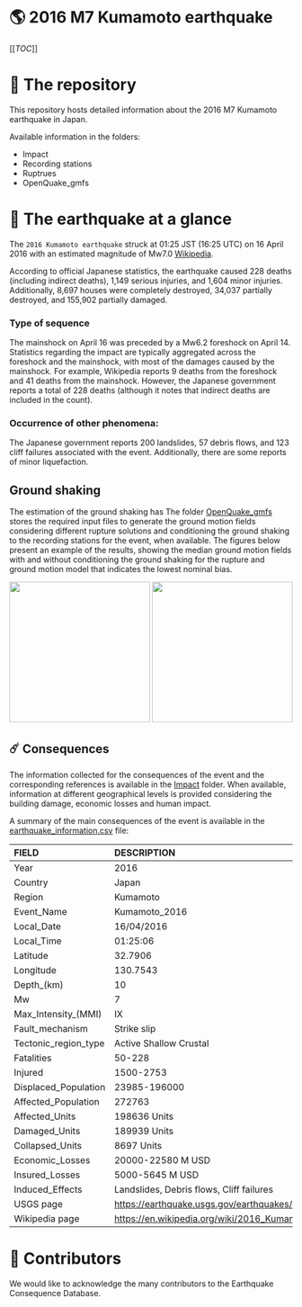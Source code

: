 # 🌎 2016 M7 Kumamoto earthquake
[[_TOC_]]

# 📂 The repository  

This repository hosts detailed information about the 2016 M7 Kumamoto earthquake in Japan.

Available information in the folders:

- Impact
- Recording stations
- Ruptrues
- OpenQuake_gmfs 


# 🚀 The earthquake at a glance 
The `2016 Kumamoto earthquake` struck at 01:25 JST (16:25 UTC) on 16 April 2016 with an estimated magnitude of Mw7.0 [Wikipedia](https://en.wikipedia.org/wiki/2016_Kumamoto_earthquakes).

According to official Japanese statistics, the earthquake caused 228 deaths (including indirect deaths), 1,149 serious injuries, and 1,604 minor injuries. Additionally, 8,697 houses were completely destroyed, 34,037 partially destroyed, and 155,902 partially damaged.


### Type of sequence
The mainshock on April 16 was preceded by a Mw6.2 foreshock on April 14. Statistics regarding the impact are typically aggregated across the foreshock and the mainshock, with most of the damages caused by the mainshock. For example, Wikipedia reports 9 deaths from the foreshock and 41 deaths from the mainshock. However, the Japanese government reports a total of 228 deaths (although it notes that indirect deaths are included in the count).


### Occurrence of other phenomena: 
The Japanese government reports 200 landslides, 57 debris flows, and 123 cliff failures associated with the event. Additionally, there are some reports of minor liquefaction.

## Ground shaking

The estimation of the ground shaking has The folder [OpenQuake_gmfs](./OpenQuake_gmfs/) stores the required input files to generate the ground motion fields considering different rupture solutions and conditioning the ground shaking to the recording stations for the event, when available. The figures below present an example of the results, showing the median ground motion fields with and without conditioning the ground shaking for the rupture and ground motion model that indicates the lowest nominal bias.

<img src="./OpenQuake_gmfs/median_gmf_stations_none.png" height="250">
<img src="./OpenQuake_gmfs/median_gmf_stations_seismic.png" height="250">

## ☄️ Consequences

The information collected for the consequences of the event and the corresponding references is available in the [Impact](./Impact) folder. When available, information at different geographical levels is provided considering the building damage, economic losses and human impact.

A summary of the main consequences of the event is available in the [earthquake_information.csv](./earthquake_information.csv) file:

| FIELD                | DESCRIPTION                                                            |
|:---------------------|:-----------------------------------------------------------------------|
| Year                 | 2016                                                                   |
| Country              | Japan                                                                  |
| Region               | Kumamoto                                                               |
| Event_Name           | Kumamoto_2016                                                          |
| Local_Date           | 16/04/2016                                                             |
| Local_Time           | 01:25:06                                                               |
| Latitude             | 32.7906                                                                |
| Longitude            | 130.7543                                                               |
| Depth_(km)           | 10                                                                     |
| Mw                   | 7                                                                      |
| Max_Intensity_(MMI)  | IX                                                                     |
| Fault_mechanism      | Strike slip                                                            |
| Tectonic_region_type | Active Shallow Crustal                                                 |
| Fatalities           | 50-228                                                                 |
| Injured              | 1500-2753                                                              |
| Displaced_Population | 23985-196000                                                           |
| Affected_Population  | 272763                                                                 |
| Affected_Units       | 198636 Units                                                           |
| Damaged_Units        | 189939 Units                                                           |
| Collapsed_Units      | 8697 Units                                                             |
| Economic_Losses      | 20000-22580 M USD                                                      |
| Insured_Losses       | 5000-5645 M USD                                                        |
| Induced_Effects      | Landslides, Debris flows, Cliff failures                               |
| USGS page            | https://earthquake.usgs.gov/earthquakes/eventpage/us20005iis/executive |
| Wikipedia page       | https://en.wikipedia.org/wiki/2016_Kumamoto_earthquakes                |


# 🌟 Contributors 

We would like to acknowledge the many contributors to the Earthquake Consequence Database.
